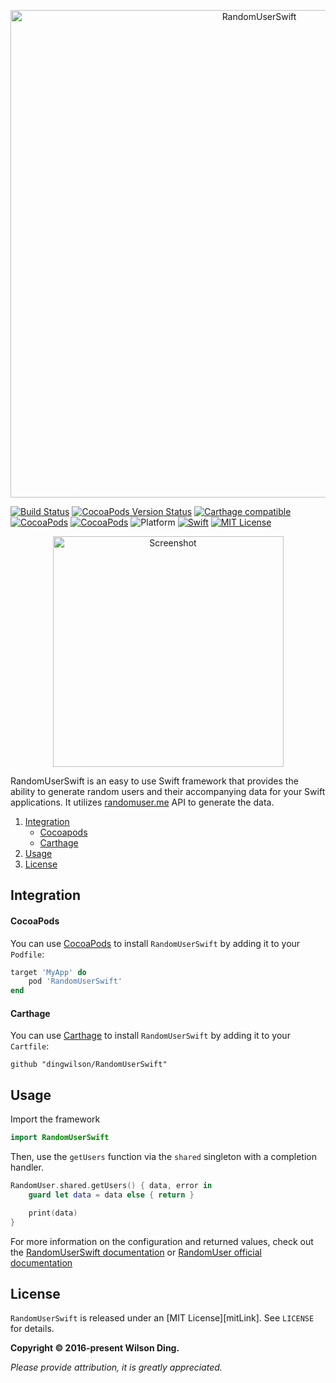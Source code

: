 <p align="center">
  <img src="https://github.com/dingwilson/SwiftVideoBackground/raw/master/Assets/banner.png" width="780" title="RandomUserSwift">
</p>

[![Build Status](https://travis-ci.org/dingwilson/RandomUserSwift.svg?branch=master)](https://travis-ci.org/dingwilson/RandomUserSwift)
[![CocoaPods Version Status](https://img.shields.io/cocoapods/v/RandomUserSwift.svg)](https://cocoapods.org/pods/RandomUserSwift)
[![Carthage compatible](https://img.shields.io/badge/Carthage-Compatible-brightgreen.svg?style=flat)](https://github.com/Carthage/Carthage)
[![CocoaPods](https://img.shields.io/cocoapods/dt/RandomUserSwift.svg)](https://cocoapods.org/pods/RandomUserSwift)
[![CocoaPods](https://img.shields.io/cocoapods/dm/RandomUserSwift.svg)](https://cocoapods.org/pods/RandomUserSwift)
![Platform](https://img.shields.io/badge/platforms-iOS-333333.svg)
[![Swift](https://img.shields.io/badge/Swift-4.0+-orange.svg)](https://swift.org)
[![MIT License](https://img.shields.io/badge/license-MIT-blue.svg)](https://opensource.org/licenses/MIT)

<p align="center">
  <img src="https://github.com/dingwilson/SwiftVideoBackground/raw/master/Assets/screenshot.gif" width="369" title="Screenshot">
</p>

RandomUserSwift is an easy to use Swift framework that provides the ability to generate random users and their accompanying data for your Swift applications. It utilizes [randomuser.me](https://www.randomuser.me) API to generate the data.

1. [Integration](#integration)
    - [Cocoapods](#cocoapods)
    - [Carthage](#carthage)
2. [Usage](#usage)
3. [License](#license)

## Integration

#### CocoaPods
You can use [CocoaPods](https://cocoapods.org/) to install `RandomUserSwift` by adding it to your `Podfile`:
```ruby
target 'MyApp' do
	pod 'RandomUserSwift'
end
```

#### Carthage
You can use [Carthage](https://github.com/Carthage/Carthage) to install `RandomUserSwift` by adding it to your `Cartfile`:
```
github "dingwilson/RandomUserSwift"
```

## Usage

Import the framework

```swift
import RandomUserSwift
```

Then, use the `getUsers` function via the `shared` singleton with a completion handler.

```swift
RandomUser.shared.getUsers() { data, error in
    guard let data = data else { return }

    print(data)
}
```

For more information on the configuration and returned values, check out the [RandomUserSwift documentation](https://wilsonding.com/RandomUserSwift) or [RandomUser official documentation](https://www.randomuser.me/documentation)


## License

`RandomUserSwift` is released under an [MIT License][mitLink]. See `LICENSE` for details.

**Copyright &copy; 2016-present Wilson Ding.**

*Please provide attribution, it is greatly appreciated.*
